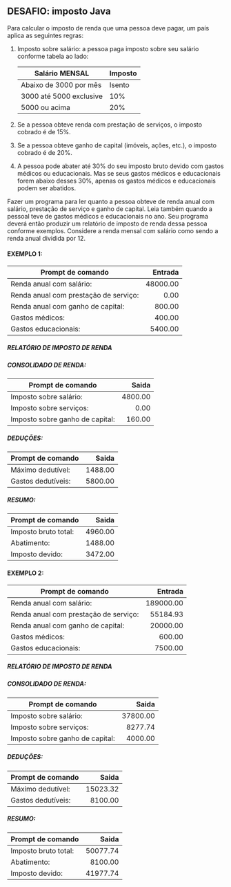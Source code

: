 ## DESAFIO: imposto Java

Para calcular o imposto de renda que uma pessoa deve pagar, um país aplica as seguintes regras:

1. Imposto sobre salário: a pessoa paga imposto sobre seu salário conforme tabela ao lado:

   | Salário MENSAL          | Imposto |
   | ----------------------- | ------- |
   | Abaixo de 3000 por mês  | Isento  |
   | 3000 até 5000 exclusive | 10%     |
   | 5000 ou acima           | 20%     |

2. Se a pessoa obteve renda com prestação de serviços, o imposto cobrado é de 15%.
3. Se a pessoa obteve ganho de capital (imóveis, ações, etc.), o imposto cobrado é de 20%.
4. A pessoa pode abater até 30% do seu imposto bruto devido com gastos médicos ou educacionais. Mas se seus gastos médicos e educacionais forem abaixo desses 30%, apenas os gastos médicos e educacionais podem ser abatidos.

Fazer um programa para ler quanto a pessoa obteve de renda anual com salário, prestação de serviço e ganho de capital. Leia também quando a pessoal teve de gastos médicos e educacionais no ano. Seu programa deverá então produzir um relatório de imposto de renda dessa pessoa conforme exemplos.
Considere a renda mensal com salário como sendo a renda anual dividida por 12.

#### EXEMPLO 1:

| Prompt de comando                     |  Entrada |
| ------------------------------------- | -------: |
| Renda anual com salário:              | 48000.00 |
| Renda anual com prestação de serviço: |     0.00 |
| Renda anual com ganho de capital:     |   800.00 |
| Gastos médicos:                       |   400.00 |
| Gastos educacionais:                  |  5400.00 |

##### RELATÓRIO DE IMPOSTO DE RENDA

##### CONSOLIDADO DE RENDA:

| Prompt de comando               |   Saida |
| ------------------------------- | ------: |
| Imposto sobre salário:          | 4800.00 |
| Imposto sobre serviços:         |    0.00 |
| Imposto sobre ganho de capital: |  160.00 |

##### DEDUÇÕES:

| Prompt de comando  |   Saida |
| ------------------ | ------: |
| Máximo dedutível:  | 1488.00 |
| Gastos dedutíveis: | 5800.00 |

##### RESUMO:

| Prompt de comando    |   Saida |
| -------------------- | ------: |
| Imposto bruto total: | 4960.00 |
| Abatimento:          | 1488.00 |
| Imposto devido:      | 3472.00 |

#### EXEMPLO 2:

| Prompt de comando                     |   Entrada |
| ------------------------------------- | --------: |
| Renda anual com salário:              | 189000.00 |
| Renda anual com prestação de serviço: |  55184.93 |
| Renda anual com ganho de capital:     |  20000.00 |
| Gastos médicos:                       |    600.00 |
| Gastos educacionais:                  |   7500.00 |

##### RELATÓRIO DE IMPOSTO DE RENDA

##### CONSOLIDADO DE RENDA:

| Prompt de comando               |    Saida |
| ------------------------------- | -------: |
| Imposto sobre salário:          | 37800.00 |
| Imposto sobre serviços:         |  8277.74 |
| Imposto sobre ganho de capital: |  4000.00 |

##### DEDUÇÕES:

| Prompt de comando  |    Saida |
| ------------------ | -------: |
| Máximo dedutível:  | 15023.32 |
| Gastos dedutíveis: |  8100.00 |

##### RESUMO:

| Prompt de comando    |    Saida |
| -------------------- | -------: |
| Imposto bruto total: | 50077.74 |
| Abatimento:          |  8100.00 |
| Imposto devido:      | 41977.74 |
